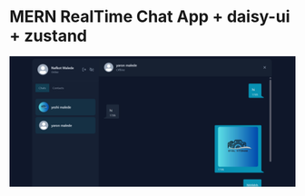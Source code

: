 # MERN RealTime Chat App + daisy-ui + zustand

![real-time-chat-app](/frontend/public/chatScreen.png)
